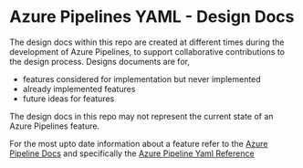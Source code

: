 # Azure Pipelines YAML - Design Docs

The design docs within this repo are created at different times during the development of Azure Pipelines, to support collaborative contributions to the design process. Designs documents are for,

* features considered for implementation but never implemented
* already implemented features
* future ideas for features

The design docs in this repo may not represent the current state of an Azure Pipelines feature. 

For the most upto date information about a feature refer to the [Azure Pipeline Docs](https://docs.microsoft.com/en-us/azure/devops/pipelines/?view=azure-devops) and specifically the [Azure Pipeline Yaml Reference](https://docs.microsoft.com/en-us/azure/devops/pipelines/yaml-schema?view=azure-devops&tabs=schema)
